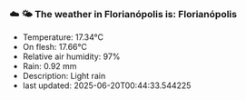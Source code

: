 ### ☁️ 🌤️  The weather in Florianópolis is: Florianópolis

- Temperature: 17.34°C
- On flesh: 17.66°C
- Relative air humidity: 97%
- Rain: 0.92 mm
- Description: Light rain
- last updated: 2025-06-20T00:44:33.544225
